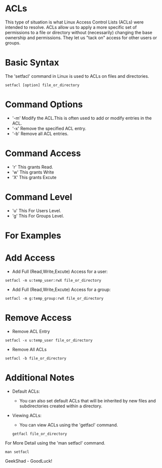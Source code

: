 # ACLs
This type of situation is what Linux Access Control Lists (ACLs) were intended to resolve. ACLs allow us to apply a more specific set of permissions to a file or directory without (necessarily) changing the base ownership and permissions. They let us "tack on" access for other users or groups.

# Basic Syntax
The 'setfacl' command in Linux is used to ACLs on files and directories.

```
setfacl [option] file_or_directory
```

# Command Options
  - '-m' Modify the ACL.This is often used to add or modify entries in the ACL.
  - '-x' Remove the specified ACL entry.
  - '-b' Remove all ACL entries.

# Command Access
  - 'r' This grants Read. 
  - 'w' This grants Write
  - 'X' This grants Excute

# Command Level
  - 'u' This For Users Level.
  - 'g' This For Groups Level.

# For Examples
  # Add Access
  - Add Full (Read,Write,Excute) Access for a user:
  ```
  setfacl -m u:temp_user:rwX file_or_directory
  ```
  - Add Full (Read,Write,Excute) Access for a group:
  ```
  setfacl -m g:temp_group:rwX file_or_directory
  ```
  # Remove Access
  - Remove ACL Entry 
  ```
  setfacl -x u:temp_user file_or_directory
  ```

  - Remove All ACLs
  ```
  setfacl -b file_or_directory
  ```

# Additional Notes
- Default ACLs:
  - You can also set default ACLs that will be inherited by new files and subdirectories created within a directory.
 
- Viewing ACLs:
  - You can view ACLs using the 'getfacl' command.
  ```
  getfacl file_or_directory
  ```

For More Detail using the 'man setfacl' command.
```
man setfacl
```

GeekShad - GoodLuck!
    
